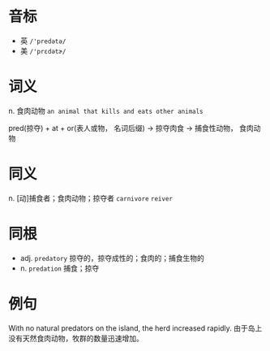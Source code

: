 # 音标

- 英 `/'predətə/`
- 美 `/'prɛdətɚ/`

# 词义

n. 食肉动物
`an animal that kills and eats other animals`



pred(掠夺) + at + or(表人或物， 名词后缀) → 掠夺肉食 → 捕食性动物， 食肉动物

# 同义

n. [动]捕食者；食肉动物；掠夺者
`carnivore` `reiver`

# 同根

- adj. `predatory` 掠夺的，掠夺成性的；食肉的；捕食生物的
- n. `predation` 捕食；掠夺

# 例句

With no natural predators on the island, the herd increased rapidly.
由于岛上没有天然食肉动物，牧群的数量迅速增加。


